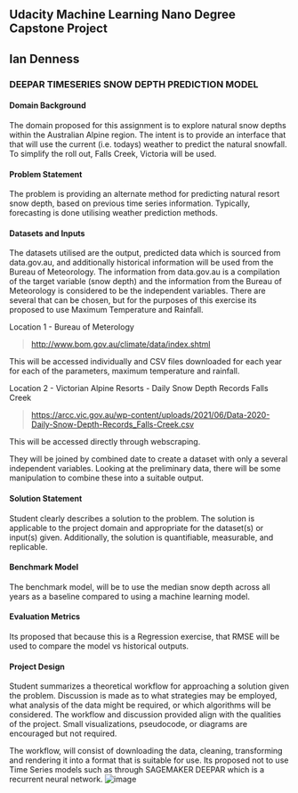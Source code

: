## Udacity Machine Learning Nano Degree Capstone Project 
## Ian Denness

### DEEPAR TIMESERIES SNOW DEPTH PREDICTION MODEL

#### Domain Background

The domain proposed for this assignment is to explore natural snow depths within the Australian Alpine region.  The intent is to provide an interface that that will use the current (i.e. todays) weather to predict the natural snowfall.  To simplify the roll out, Falls Creek, Victoria will be used.

#### Problem Statement

The problem is providing an alternate method for predicting  natural resort snow depth, based on previous time series information.  Typically, forecasting is done utilising weather prediction methods.

#### Datasets and Inputs

The datasets utilised are the output, predicted data which is sourced from data.gov.au, and additionally historical information will be used from the Bureau of Meteorology.  The information from data.gov.au is a compilation of the target variable (snow depth) and the information from the Bureau of Meteorology is considered to be the independent variables.  There are several that can be chosen, but for the purposes of this exercise its proposed to use Maximum Temperature and Rainfall. 

Location 1 - Bureau of Meterology

> http://www.bom.gov.au/climate/data/index.shtml

This will be accessed individually and CSV files downloaded for each year for each of the parameters, maximum temperature and rainfall.

Location 2 - Victorian Alpine Resorts - Daily Snow Depth Records Falls Creek

> https://arcc.vic.gov.au/wp-content/uploads/2021/06/Data-2020-Daily-Snow-Depth-Records_Falls-Creek.csv

This will be accessed directly through webscraping.

They will be joined by combined date to create a dataset with only a several independent variables.  Looking at the preliminary data, there will be some manipulation to combine these into a suitable output.

#### Solution Statement

Student clearly describes a solution to the problem. The solution is applicable to the project domain and appropriate for the dataset(s) or input(s) given. Additionally, the solution is quantifiable, measurable, and replicable.

#### Benchmark Model
The benchmark model, will be to use the median snow depth across all years as a baseline compared to using a machine learning model.

#### Evaluation Metrics

Its proposed that because this is a Regression exercise, that RMSE will be used to compare the model vs historical outputs.

#### Project Design

Student summarizes a theoretical workflow for approaching a solution given the problem. Discussion is made as to what strategies may be employed, what analysis of the data might be required, or which algorithms will be considered. The workflow and discussion provided align with the qualities of the project. Small visualizations, pseudocode, or diagrams are encouraged but not required.

The workflow, will consist of downloading the data, cleaning, transforming and rendering it into a format that is suitable for use.  Its proposed not to use Time Series models such as through SAGEMAKER DEEPAR which is a recurrent neural network.
![image](https://user-images.githubusercontent.com/72591620/128699768-0369c460-514d-4c15-8f4c-0a3676771de8.png)


